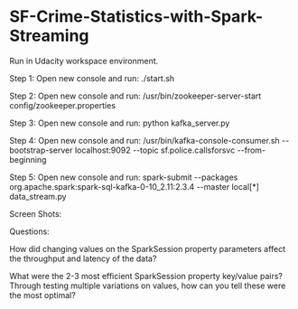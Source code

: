 # SF-Crime-Statistics-with-Spark-Streaming

Run in Udacity workspace environment.

Step 1:
Open new console and run: ./start.sh

Step 2:
Open new console and run: /usr/bin/zookeeper-server-start config/zookeeper.properties

Step 3:
Open new console and run: python kafka_server.py 

Step 4:
Open new console and run: /usr/bin/kafka-console-consumer.sh --bootstrap-server localhost:9092 --topic sf.police.callsforsvc --from-beginning

Step 5:
Open new console and run: spark-submit --packages org.apache.spark:spark-sql-kafka-0-10_2.11:2.3.4 --master local[*] data_stream.py

Screen Shots:



Questions:

How did changing values on the SparkSession property parameters affect the throughput and latency of the data?

What were the 2-3 most efficient SparkSession property key/value pairs? Through testing multiple variations on values, how can you tell these were the most optimal?
